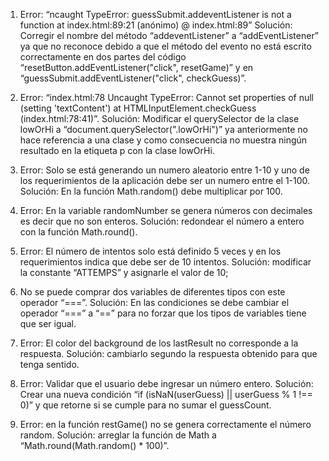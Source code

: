 1. Error: “ncaught TypeError: guessSubmit.addeventListener is not a function at index.html:89:21 (anónimo) @ index.html:89”
   Solución: Corregir el nombre del método “addeventListener” a “addEventListener” ya que no reconoce debido a que el método del evento no está escrito correctamente en dos partes del código “resetButton.addEventListener("click", resetGame)” y en “guessSubmit.addEventListener("click", checkGuess)”.

2. Error: “index.html:78 Uncaught TypeError: Cannot set properties of null (setting 'textContent') at HTMLInputElement.checkGuess (index.html:78:41)”.
   Solución: Modificar el querySelector de la clase lowOrHi a “document.querySelector(".lowOrHi")” ya anteriormente no hace referencia a una clase y como consecuencia no muestra ningún resultado en la etiqueta p con la clase lowOrHi.

3. Error: Solo se está generando un numero aleatorio entre 1-10 y uno de los requerimientos de la aplicación debe ser un numero entre el 1-100.
   Solución: En la función Math.random() debe multiplicar por 100.

4. Error: En la variable randomNumber se genera números con decimales es decir que no son enteros.
   Solución: redondear el número a entero con la función Math.round().

5. Error: El número de intentos solo está definido 5 veces y en los requerimientos indica que debe ser de 10 intentos.
   Solución: modificar la constante “ATTEMPS” y asignarle el valor de 10;

6. No se puede comprar dos variables de diferentes tipos con este operador “===”.
   Solución: En las condiciones se debe cambiar el operador “===” a “==” para no forzar que los tipos de variables tiene que ser igual.

7. Error: El color del background de los lastResult no corresponde a la respuesta.
   Solución: cambiarlo segundo la respuesta obtenido para que tenga sentido.

8. Error: Validar que el usuario debe ingresar un número entero.
   Solución: Crear una nueva condición “if (isNaN(userGuess) || userGuess % 1 !== 0)” y que retorne si se cumple para no sumar el guessCount.

9. Error: en la función restGame() no se genera correctamente el número random.
   Solución: arreglar la función de Math a “Math.round(Math.random() \* 100)”.
